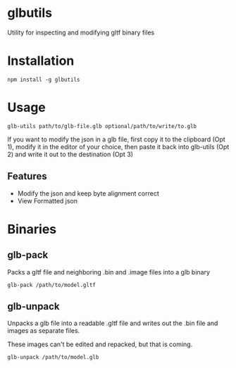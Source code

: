 # glbutils

Utility for inspecting and modifying gltf binary files

# Installation

`npm install -g glbutils`

# Usage

`glb-utils path/to/glb-file.glb optional/path/to/write/to.glb`

If you want to modify the json in a glb file, first copy it to the clipboard (Opt 1), modify it in the editor of your choice, then paste it back into glb-utils (Opt 2) and write it out to the destination (Opt 3)

## Features

- Modify the json and keep byte alignment correct
- View Formatted json

# Binaries

## glb-pack

Packs a gltf file and neighboring .bin and .image files into a glb binary

`glb-pack /path/to/model.gltf`

## glb-unpack

Unpacks a glb file into a readable .gltf file and writes out the .bin file and images as separate files.

These images can't be edited and repacked, but that is coming.

`glb-unpack /path/to/model.glb`
